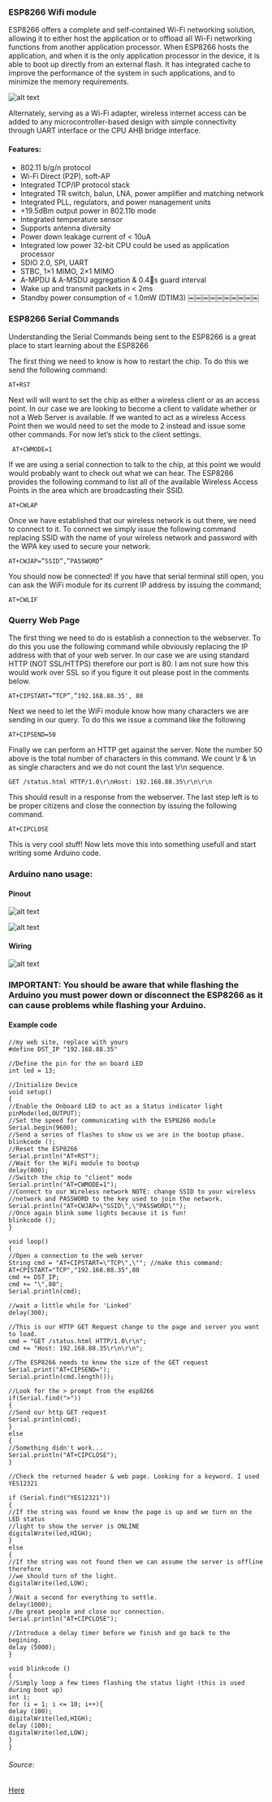 ### ESP8266 Wifi module

ESP8266 offers a complete and self-contained Wi-Fi networking solution, allowing it to either host the application or to offload all Wi-Fi networking functions from another application processor.
When ESP8266 hosts the application, and when it is the only application processor in the device, it is able to boot up directly from an external flash. It has integrated cache to improve the performance of the system in such applications, and to minimize the memory requirements.

![alt text](img/esp.jpg)

Alternately, serving as a Wi-Fi adapter, wireless internet access can be added to any microcontroller-based design with simple connectivity through UART interface or the CPU AHB bridge interface.

#### Features:

+ 802.11 b/g/n protocol
+ Wi-Fi Direct (P2P), soft-AP
+ Integrated TCP/IP protocol stack
+ Integrated TR switch, balun, LNA, power amplifier and matching network
+ Integrated PLL, regulators, and power management units
+ +19.5dBm output power in 802.11b mode
+ Integrated temperature sensor
+ Supports antenna diversity
+ Power down leakage current of < 10uA
+ Integrated low power 32-bit CPU could be used as application processor
+ SDIO 2.0, SPI, UART
+ STBC, 1×1 MIMO, 2×1 MIMO
+ A-MPDU & A-MSDU aggregation & 0.4s guard interval
+ Wake up and transmit packets in < 2ms
+ Standby power consumption of < 1.0mW (DTIM3)
￼￼￼￼￼￼￼￼￼￼

### ESP8266 Serial Commands

Understanding the Serial Commands being sent to the ESP8266 is a great place to start learning about the ESP8266

The first thing we need to know is how to restart the chip.  To do this we send the following command:

```
AT+RST
```

Next will will want to set the chip as either a wireless client or as an access point.  In our case we are looking to become a client to validate whether or not a Web Server is available.  If we wanted to act as a wireless Access Point then we would need to set the mode to 2 instead and issue some other commands.  For now let’s stick to the client settings.

```
 AT+CWMODE=1
```

If we are using a serial connection to talk to the chip, at this point we would would probably want to check out what we can hear.  The ESP8266 provides the following command to list all of the available Wireless Access Points in the area which are broadcasting their SSID.

```
AT+CWLAP
```

Once we have established that our wireless network is out there, we need to connect to it.  To connect we simply issue the following command replacing SSID with the name of your wireless network and password with the WPA key used to secure your network.

```
AT+CWJAP=”SSID”,”PASSWORD”
```

You should now be connected!  If you have that serial terminal still open, you can ask the WiFi module for its current IP address by issuing the command;

```
AT+CWLIF
```

### Querry Web Page

The first thing we need to do is establish a connection to the webserver.  To do this you use the following command while obviously replacing the IP address with that of your web server.  In our case we are using standard HTTP (NOT SSL/HTTPS) therefore our port is 80.  I am not sure how this would work over SSL so if you figure it out please post in the comments below.

```
AT+CIPSTART=”TCP”,”192.168.88.35″, 80
```

Next we need to let the WiFi module know how many characters we are sending in our query.  To do this we issue a command like the following

```
AT+CIPSEND=50
```

Finally we can perform an HTTP get against the server. Note the number 50 above is the total number of characters in this command.  We count \r & \n as single characters and we do not count the last \r\n sequence.

```
GET /status.html HTTP/1.0\r\nHost: 192.168.88.35\r\n\r\n
```

This should result in a response from the webserver.  The last step left is to be proper citizens and close the connection by issuing the following command.

```
AT+CIPCLOSE
```

This is very cool stuff!  Now lets move this into something usefull and start writing some Arduino code.

### Arduino nano usage:

#### Pinout

![alt text](img/arduino_pinout.png)

![alt text](img/esp2.jpg)

#### Wiring

![alt text](img/esp82.png)

### IMPORTANT: You should be aware that while flashing the Arduino you must power down or disconnect the ESP8266 as it can cause problems while flashing your Arduino.

#### Example code
```
//my web site, replace with yours
#define DST_IP "192.168.88.35"

//Define the pin for the on board LED
int led = 13;

//Initialize Device
void setup()
{
//Enable the Onboard LED to act as a Status indicator light
pinMode(led,OUTPUT);
//Set the speed for communicating with the ESP8266 module
Serial.begin(9600);
//Send a series of flashes to show us we are in the bootup phase.
blinkcode ();
//Reset the ESP8266
Serial.println("AT+RST");
//Wait for the WiFi module to bootup
delay(800);
//Switch the chip to "client" mode
Serial.println("AT+CWMODE=1");
//Connect to our Wireless network NOTE: change SSID to your wireless
//network and PASSWORD to the key used to join the network.
Serial.println("AT+CWJAP=\"SSID\",\"PASSWORD\"");
//Once again blink some lights because it is fun!
blinkcode ();
}

void loop()
{
//Open a connection to the web server
String cmd = "AT+CIPSTART=\"TCP\",\""; //make this command: AT+CPISTART="TCP","192.168.88.35",80
cmd += DST_IP;
cmd += "\",80";
Serial.println(cmd);

//wait a little while for 'Linked'
delay(300);

//This is our HTTP GET Request change to the page and server you want to load.
cmd = "GET /status.html HTTP/1.0\r\n";
cmd += "Host: 192.168.88.35\r\n\r\n";

//The ESP8266 needs to know the size of the GET request
Serial.print("AT+CIPSEND=");
Serial.println(cmd.length());

//Look for the > prompt from the esp8266
if(Serial.find(">"))
{
//Send our http GET request
Serial.println(cmd);
}
else
{
//Something didn't work...
Serial.println("AT+CIPCLOSE");
}

//Check the returned header & web page. Looking for a keyword. I used YES12321

if (Serial.find("YES12321"))
{
//If the string was found we know the page is up and we turn on the LED status
//light to show the server is ONLINE
digitalWrite(led,HIGH);
}
else
{
//If the string was not found then we can assume the server is offline therefore
//we should turn of the light.
digitalWrite(led,LOW);
}
//Wait a second for everything to settle.
delay(1000);
//Be great people and close our connection.
Serial.println("AT+CIPCLOSE");

//Introduce a delay timer before we finish and go back to the begining.
delay (5000);
}

void blinkcode ()
{
//Simply loop a few times flashing the status light (this is used during boot up)
int i;
for (i = 1; i <= 10; i++){
delay (100);
digitalWrite(led,HIGH);
delay (100);
digitalWrite(led,LOW);
}
}
```
###### Source:
[Here](http://blog.huntgang.com/2015/01/20/arduino-esp8266-tutorial-web-server-monitor-example/)
